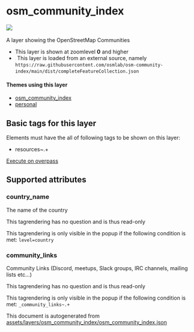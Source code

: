 

 osm_community_index 
=====================



<img src='https://mapcomplete.osm.be/pin:#6BC4F7;./assets/layers/osm_community_index/osm.svg' height="100px"> 

A layer showing the OpenStreetMap Communities






  - This layer is shown at zoomlevel **0** and higher
  - <img src='../warning.svg' height='1rem'/> This layer is loaded from an external source, namely  `https://raw.githubusercontent.com/osmlab/osm-community-index/main/dist/completeFeatureCollection.json`




#### Themes using this layer 





  - [osm_community_index](https://mapcomplete.osm.be/osm_community_index)
  - [personal](https://mapcomplete.osm.be/personal)




 Basic tags for this layer 
---------------------------



Elements must have the all of following tags to be shown on this layer:



  - resources~.+


[Execute on overpass](http://overpass-turbo.eu/?Q=%5Bout%3Ajson%5D%5Btimeout%3A90%5D%3B(%20%20%20%20nwr%5B%22resources%22%5D(%7B%7Bbbox%7D%7D)%3B%0A)%3Bout%20body%3B%3E%3Bout%20skel%20qt%3B)



 Supported attributes 
----------------------





### country_name 



The name of the country

This tagrendering has no question and is thus read-only



This tagrendering is only visible in the popup if the following condition is met: `level=country`



### community_links 



Community Links (Discord, meetups, Slack groups, IRC channels, mailing lists etc...)

This tagrendering has no question and is thus read-only



This tagrendering is only visible in the popup if the following condition is met: `_community_links~.+` 

This document is autogenerated from [assets/layers/osm_community_index/osm_community_index.json](https://github.com/pietervdvn/MapComplete/blob/develop/assets/layers/osm_community_index/osm_community_index.json)